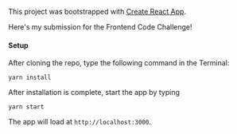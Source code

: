 This project was bootstrapped with [Create React App](https://github.com/facebook/create-react-app).

Here's my submission for the Frontend Code Challenge!

#### Setup

After cloning the repo, type the following command in the Terminal:

```
yarn install
```

After installation is complete, start the app by typing

```
yarn start
```

The app will load at `http://localhost:3000`.
